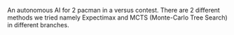 An autonomous AI for 2 pacman in a versus contest. There are 2 different methods we tried namely Expectimax and MCTS (Monte-Carlo Tree Search) in different branches.
